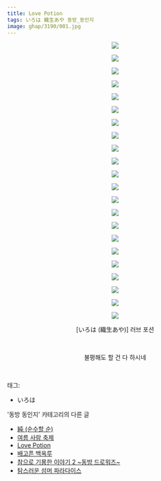 ```yaml
---
title: Love Potion
tags: いろは 織生あや 동방_동인지
image: ghap/3190/001.jpg
---
```

<div class="article">
<p style="text-align: center; clear: none; float: none;"><img src="{{ site.nasurl }}/ghap/3190/001.jpg"/></p>
<p style="text-align: center; clear: none; float: none;"><img src="{{ site.nasurl }}/ghap/3190/002.jpg"/></p>
<p style="text-align: center; clear: none; float: none;"><img src="{{ site.nasurl }}/ghap/3190/003.jpg"/></p>
<p style="text-align: center; clear: none; float: none;"><img src="{{ site.nasurl }}/ghap/3190/004.jpg"/></p>
<p style="text-align: center; clear: none; float: none;"><img src="{{ site.nasurl }}/ghap/3190/005.jpg"/></p>
<p style="text-align: center; clear: none; float: none;"><img src="{{ site.nasurl }}/ghap/3190/006.jpg"/></p>
<p style="text-align: center; clear: none; float: none;"><img src="{{ site.nasurl }}/ghap/3190/007.jpg"/></p>
<p style="text-align: center; clear: none; float: none;"><img src="{{ site.nasurl }}/ghap/3190/008.jpg"/></p>
<p style="text-align: center; clear: none; float: none;"><img src="{{ site.nasurl }}/ghap/3190/009.jpg"/></p>
<p style="text-align: center; clear: none; float: none;"><img src="{{ site.nasurl }}/ghap/3190/010.jpg"/></p>
<p style="text-align: center; clear: none; float: none;"><img src="{{ site.nasurl }}/ghap/3190/011.jpg"/></p>
<p style="text-align: center; clear: none; float: none;"><img src="{{ site.nasurl }}/ghap/3190/012.jpg"/></p>
<p style="text-align: center; clear: none; float: none;"><img src="{{ site.nasurl }}/ghap/3190/013.jpg"/></p>
<p style="text-align: center; clear: none; float: none;"><img src="{{ site.nasurl }}/ghap/3190/014.jpg"/></p>
<p style="text-align: center; clear: none; float: none;"><img src="{{ site.nasurl }}/ghap/3190/015.jpg"/></p>
<p style="text-align: center; clear: none; float: none;"><img src="{{ site.nasurl }}/ghap/3190/016.jpg"/></p>
<p style="text-align: center; clear: none; float: none;"><img src="{{ site.nasurl }}/ghap/3190/017.jpg"/></p>
<p style="text-align: center; clear: none; float: none;"><img src="{{ site.nasurl }}/ghap/3190/018.jpg"/></p>
<p style="text-align: center; clear: none; float: none;"><img src="{{ site.nasurl }}/ghap/3190/019.jpg"/></p>
<p style="text-align: center; clear: none; float: none;"><img src="{{ site.nasurl }}/ghap/3190/020.jpg"/></p>
<p style="text-align: center; clear: none; float: none;"><img src="{{ site.nasurl }}/ghap/3190/021.jpg"/></p>
<p style="text-align: center; clear: none; float: none;"><img src="{{ site.nasurl }}/ghap/3190/022.jpg"/></p>
<p style="text-align: center; clear: none; float: none;">[いろは (織生あや)] 러브 포션</p>
<p style="text-align: center; clear: none; float: none;"><br/></p>
<p style="text-align: center; clear: none; float: none;">불평해도 할 건 다 하시네</p>
<p><br/></p>
</div><div class="tagTrail">
<p>태그: </p>
<ul>
<li>いろは</li>
</ul>
</div><div class="another">
<p>'동방 동인지' 카테고리의 다른 글</p>
<ul>
<li><a href="/2017-04-19-ghap_3192">純 (순수할 순)</a></li>
<li><a href="/2017-04-19-ghap_3191">여름 사랑 축제</a></li>
<li><a href="/2017-04-19-ghap_3190">Love Potion</a></li>
<li><a href="/2017-04-19-ghap_3189">배고픈 백옥루</a></li>
<li><a href="/2017-04-19-ghap_3188">참으로 기묭한 이야기 2 ~동방 드로워즈~</a></li>
<li><a href="/2017-04-19-ghap_3187">탐스러운 섬머 파라다이스</a></li>
</ul>
</div><div class="cb_module cb_fluid">
<div class="cb_wrt cb_profile">
</div><!-- commentList close -->
</div>